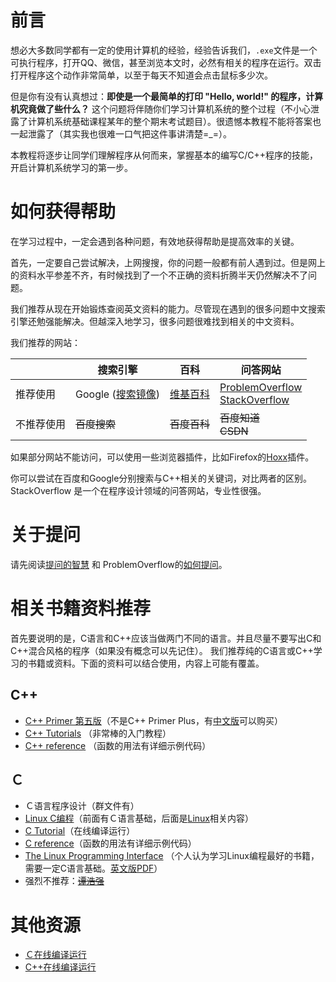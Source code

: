 
# 前言  
想必大多数同学都有一定的使用计算机的经验，经验告诉我们，`.exe`文件是一个可执行程序，打开QQ、微信，甚至浏览本文时，必然有相关的程序在运行。双击打开程序这个动作非常简单，以至于每天不知道会点击鼠标多少次。  
  
但是你有没有认真想过：**即使是一个最简单的打印 "Hello, world!" 的程序，计算机究竟做了些什么？** 这个问题将伴随你们学习计算机系统的整个过程（不小心泄露了计算机系统基础课程某年的整个期末考试题目）。很遗憾本教程不能将答案也一起泄露了（其实我也很难一口气把这件事讲清楚=_=）。  
  
本教程将逐步让同学们理解程序从何而来，掌握基本的编写C/C++程序的技能，开启计算机系统学习的第一步。  
  
# 如何获得帮助  
在学习过程中，一定会遇到各种问题，有效地获得帮助是提高效率的关键。  
  
首先，一定要自己尝试解决，上网搜搜，你的问题一般都有前人遇到过。但是网上的资料水平参差不齐，有时候找到了一个不正确的资料折腾半天仍然解决不了问题。  
  
我们推荐从现在开始锻炼查阅英文资料的能力。尽管现在遇到的很多问题中文搜索引擎还勉强能解决。但越深入地学习，很多问题很难找到相关的中文资料。  
  
我们推荐的网站：  

|            	| 搜索引擎                                          	| 百科                                 	| 问答网站                                                                                  	|
|------------	|---------------------------------------------------	|--------------------------------------	|-------------------------------------------------------------------------------------------	|
| 推荐使用   	| Google ([搜索镜像](http://dir.scmor.com/google/)) 	| [维基百科](http://en.wikipedia.org/) 	|  [ProblemOverflow](http://39.100.120.199) <br> [StackOverflow](http://stackoverflow.com/) 	|
| 不推荐使用 	| ~~百度搜索~~                                      	| ~~百度百科~~                         	|  ~~百度知道~~ <br> ~~CSDN~~                                                               	|

如果部分网站不能访问，可以使用一些浏览器插件，比如Firefox的[Hoxx](https://addons.mozilla.org/zh-CN/firefox/addon/hoxx-vpn-proxy/)插件。

你可以尝试在百度和Google分别搜索与C++相关的关键词，对比两者的区别。
StackOverflow 是一个在程序设计领域的问答网站，专业性很强。

# 关于提问
请先阅读[提问的智慧](https://github.com/ryanhanwu/How-To-Ask-Questions-The-Smart-Way/blob/master/README-zh_CN.md) 和 ProblemOverflow的[如何提问](http://39.100.120.199/index.php?qa=1&qa_1=%E5%A6%82%E4%BD%95%E6%8F%90%E9%97%AE%E4%BB%A5%E5%8F%8A%E5%A6%82%E4%BD%95%E5%9B%9E%E7%AD%94%E9%97%AE%E9%A2%98%EF%BC%9F)。

# 相关书籍资料推荐
首先要说明的是，C语言和C++应该当做两门不同的语言。并且尽量不要写出C和C++混合风格的程序（如果没有概念可以先记住）。
我们推荐纯的C语言或C++学习的书籍或资料。下面的资料可以结合使用，内容上可能有覆盖。

## C++
- [C++ Primer 第五版](https://www.amazon.com/Primer-5th-Stanley-B-Lippman/dp/0321714113/)（不是C++ Primer Plus，有[中文版](https://www.phei.com.cn/module/goods/wssd_content.jsp?bookid=37655)可以购买）
- [C++ Tutorials](http://www.cplusplus.com/doc/tutorial/) （非常棒的入门教程）
- [C++ reference](https://en.cppreference.com/w/cpp) （函数的用法有详细示例代码）

## Ｃ
- Ｃ语言程序设计（群文件有）
- [Linux C编程](http://akaedu.github.io/book/)（前面有Ｃ语言基础，后面是[Linux](https://en.wikipedia.org/wiki/Linux)相关内容）
- [C Tutorial](https://www.tutorialspoint.com/cprogramming/index.htm)（在线编译运行）
- [C reference](https://en.cppreference.com/w/c)（函数的用法有详细示例代码）
- [The Linux Programming Interface](http://man7.org/tlpi/index.html) （个人认为学习Linux编程最好的书籍，需要一定C语言基础。[英文版PDF](https://moodle2.units.it/pluginfile.php/115306/mod_resource/content/1/The%20Linux%20Programming%20Interface-Michael%20Kerrisk.pdf)）
- 强烈不推荐：~~[谭浩强](https://www.zhihu.com/question/22793863)~~

# 其他资源
- [Ｃ在线编译运行](https://www.tutorialspoint.com/compile_c_online.php)
- [C++在线编译运行](https://www.tutorialspoint.com/compile_cpp_online.php)
